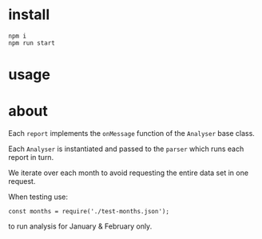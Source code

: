 # install

```
npm i
npm run start
```

# usage



# about

Each `report` implements the `onMessage` function of the `Analyser` base class.

Each `Analyser` is instantiated and passed to the `parser` which runs each report in turn.

We iterate over each month to avoid requesting the entire data set in one request.

When testing use:

```
const months = require('./test-months.json');
```

to run analysis for January & February only.